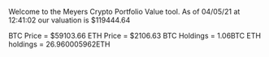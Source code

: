 Welcome to the Meyers Crypto Portfolio Value tool. 
As of 04/05/21 at 12:41:02 our valuation is $119444.64 

BTC Price = $59103.66
 ETH Price = $2106.63
BTC Holdings = 1.06BTC
 ETH holdings = 26.960005962ETH 
